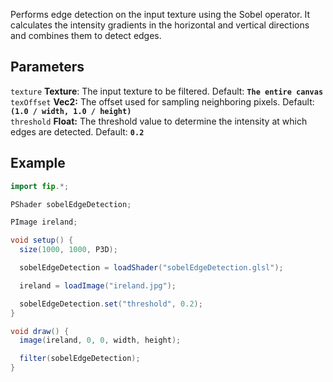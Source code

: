 Performs edge detection on the input texture using the Sobel operator. It calculates the intensity gradients in the horizontal and vertical directions and combines them to detect edges. 

## Parameters
`texture` **Texture**: The input texture to be filtered. Default: **`The entire canvas`**
<br>
`texOffset` **Vec2:** The offset used for sampling neighboring pixels. Default: **`(1.0 / width, 1.0 / height)`**
<br>
`threshold` **Float:** The threshold value to determine the intensity at which edges are detected. Default: **`0.2`**

## Example
```java
import fip.*;

PShader sobelEdgeDetection;

PImage ireland;

void setup() {
  size(1000, 1000, P3D);

  sobelEdgeDetection = loadShader("sobelEdgeDetection.glsl");

  ireland = loadImage("ireland.jpg");

  sobelEdgeDetection.set("threshold", 0.2);
}

void draw() {
  image(ireland, 0, 0, width, height);

  filter(sobelEdgeDetection);
}

```